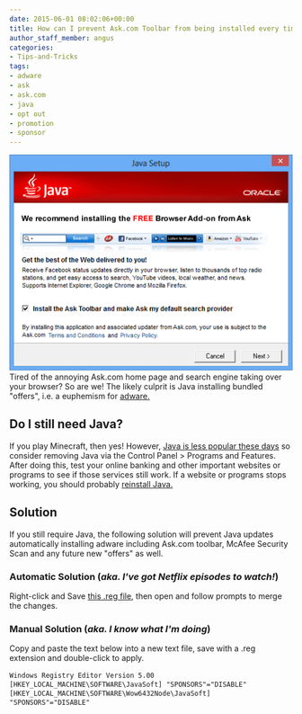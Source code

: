 ```yaml
---
date: 2015-06-01 08:02:06+00:00
title: How can I prevent Ask.com Toolbar from being installed every time Java is updated?
author_staff_member: angus
categories:
- Tips-and-Tricks
tags:
- adware
- ask
- ask.com
- java
- opt out
- promotion
- sponsor
---
```


![Java-ask.com](/images/java-ask-foistware-516x393.png)
Tired of the annoying Ask.com home page and search engine taking over your browser? So are we!
The likely culprit is Java installing bundled "offers", i.e. a euphemism for [adware.](https://en.wikipedia.org/wiki/Adware)


## Do I still need Java?

If you play Minecraft, then yes! However, [Java is less popular these days](https://www.google.com/trends/explore#q=download%20java) so consider removing Java via the Control Panel > Programs and Features. After doing this, test your online banking and other important websites or programs to see if those services still work. If a website or programs stops working, you should probably [reinstall Java.](https://www.java.com)


## Solution

If you still require Java, the following solution will prevent Java updates automatically installing adware including Ask.com toolbar, McAfee Security Scan and any future new "offers" as well.


### Automatic Solution (_aka. I've got Netflix episodes to watch!_) 
Right-click and Save [this .reg file](https://itsolver.net/disable-java-adware.reg), then open and follow prompts to merge the changes.


### Manual Solution (_aka. I know what I'm doing_) 

Copy and paste the text below into a new text file, save with a .reg extension and double-click to apply.

```
Windows Registry Editor Version 5.00
[HKEY_LOCAL_MACHINE\SOFTWARE\JavaSoft] "SPONSORS"="DISABLE"
[HKEY_LOCAL_MACHINE\SOFTWARE\Wow6432Node\JavaSoft] "SPONSORS"="DISABLE"
```